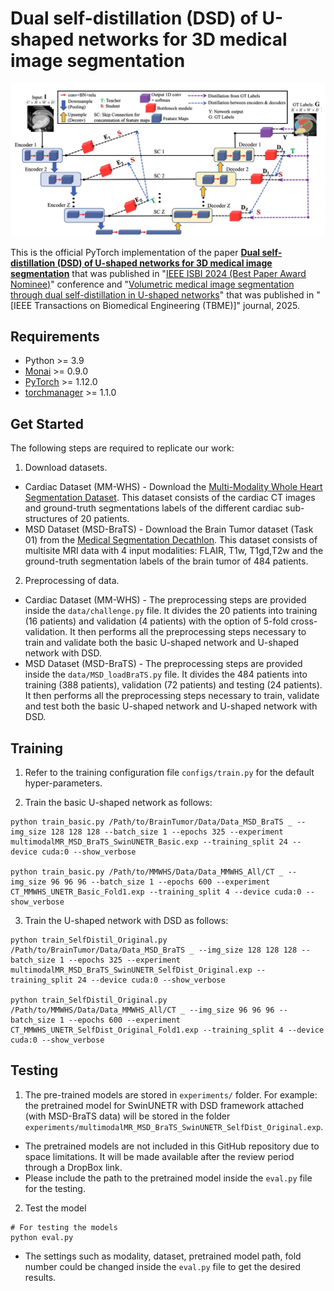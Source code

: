 # Dual self-distillation (DSD) of U-shaped networks for 3D medical image segmentation
![](networks/DSD_3D.png)

This is the official PyTorch implementation of the paper **[Dual self-distillation (DSD) of U-shaped networks for 3D medical image segmentation](https://ieeexplore.ieee.org/abstract/document/10635393)** that was published in "[IEEE ISBI 2024 (Best Paper Award Nominee)](https://biomedicalimaging.org/2024/best-paper-award-finalists-announced/)" conference and "[Volumetric medical image segmentation through dual self-distillation in U-shaped networks](https://ieeexplore.ieee.org/abstract/document/10985772)" that was published in "[IEEE Transactions on Biomedical Engineering (TBME)]" journal, 2025.

## Requirements
* Python >= 3.9
* [Monai](https://monai.io) >= 0.9.0
* [PyTorch](https://pytorch.org) >= 1.12.0
* [torchmanager](https://github.com/kisonho/torchmanager) >= 1.1.0

## Get Started
The following steps are required to replicate our work:

1. Download datasets.
* Cardiac Dataset (MM-WHS) - Download the [Multi-Modality Whole Heart Segmentation Dataset](https://zmiclab.github.io/zxh/0/mmwhs/). This dataset consists of the cardiac CT images and ground-truth segmentations labels of the different cardiac sub-structures of 20 patients.
* MSD Dataset (MSD-BraTS) - Download the Brain Tumor dataset (Task 01) from the [Medical Segmentation Decathlon](http://medicaldecathlon.com/). This dataset consists of multisite MRI data with 4 input modalities: FLAIR, T1w, T1gd,T2w and the ground-truth segmentation labels of the brain tumor of 484 patients.

2. Preprocessing of data.
* Cardiac Dataset (MM-WHS) - The preprocessing steps are provided inside the `data/challenge.py` file. It divides the 20 patients into training (16 patients) and validation (4 patients) with the option of 5-fold cross-validation. It then performs all the preprocessing steps necessary to train and validate both the basic U-shaped network and U-shaped network with DSD. 
* MSD Dataset (MSD-BraTS) - The preprocessing steps are provided inside the `data/MSD_loadBraTS.py` file. It divides the 484 patients into training (388 patients), validation (72 patients) and testing (24 patients). It then performs all the preprocessing steps necessary to train, validate and test both the basic U-shaped network and U-shaped network with DSD.

## Training

1. Refer to the training configuration file `configs/train.py` for the default hyper-parameters.

2. Train the basic U-shaped network as follows:
```
python train_basic.py /Path/to/BrainTumor/Data/Data_MSD_BraTS _ --img_size 128 128 128 --batch_size 1 --epochs 325 --experiment multimodalMR_MSD_BraTS_SwinUNETR_Basic.exp --training_split 24 --device cuda:0 --show_verbose

python train_basic.py /Path/to/MMWHS/Data/Data_MMWHS_All/CT _ --img_size 96 96 96 --batch_size 1 --epochs 600 --experiment CT_MMWHS_UNETR_Basic_Fold1.exp --training_split 4 --device cuda:0 --show_verbose
```
3. Train the U-shaped network with DSD as follows:
```
python train_SelfDistil_Original.py /Path/to/BrainTumor/Data/Data_MSD_BraTS _ --img_size 128 128 128 --batch_size 1 --epochs 325 --experiment multimodalMR_MSD_BraTS_SwinUNETR_SelfDist_Original.exp --training_split 24 --device cuda:0 --show_verbose

python train_SelfDistil_Original.py /Path/to/MMWHS/Data/Data_MMWHS_All/CT _ --img_size 96 96 96 --batch_size 1 --epochs 600 --experiment CT_MMWHS_UNETR_SelfDist_Original_Fold1.exp --training_split 4 --device cuda:0 --show_verbose
```

## Testing

1. The pre-trained models are stored in `experiments/` folder. For example: the pretrained model for SwinUNETR with DSD framework attached (with MSD-BraTS data) will be stored in the folder `experiments/multimodalMR_MSD_BraTS_SwinUNETR_SelfDist_Original.exp`.
* The pretrained models are not included in this GitHub repository due to space limitations. It will be made available after the review period through a DropBox link.
* Please include the path to the pretrained model inside the `eval.py` file for the testing.

2. Test the model
```
# For testing the models
python eval.py
```
* The settings such as modality, dataset, pretrained model path, fold number could be changed inside the `eval.py` file to get the desired results.








